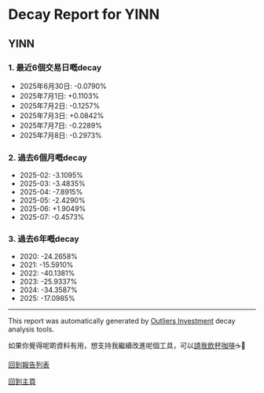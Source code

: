 # Decay Report for YINN

## YINN

### 1. 最近6個交易日嘅decay

- 2025年6月30日: -0.0790%
- 2025年7月1日: +0.1103%
- 2025年7月2日: -0.1257%
- 2025年7月3日: +0.0842%
- 2025年7月7日: -0.2289%
- 2025年7月8日: -0.2973%

### 2. 過去6個月嘅decay

- 2025-02: -3.1095%
- 2025-03: -3.4835%
- 2025-04: -7.8915%
- 2025-05: -2.4290%
- 2025-06: +1.9049%
- 2025-07: -0.4573%

### 3. 過去6年嘅decay

- 2020: -24.2658%
- 2021: -15.5910%
- 2022: -40.1381%
- 2023: -25.9337%
- 2024: -34.3587%
- 2025: -17.0985%

------------------------------
This report was automatically generated by [Outliers Investment](https://outliersecon.github.io/Outliers-Investment/) decay analysis tools.

如果你覺得呢啲資料有用，想支持我繼續改進呢個工具，可以[請我飲杯咖啡](https://buymeacoffee.com/outliersecon)☕🙏

[回到報告列表](https://outliersecon.github.io/Outliers-Investment/reports/reports_public)

[回到主頁](https://outliersecon.github.io/Outliers-Investment/)